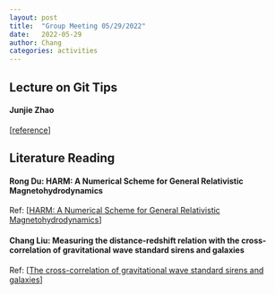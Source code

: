 ```yaml
---
layout: post
title:  "Group Meeting 05/29/2022"
date:   2022-05-29
author: Chang
categories: activities
---
```


## Lecture on Git Tips 

#### Junjie Zhao

[[reference](https://git-scm.com/)]


## Literature Reading

#### Rong Du: HARM: A Numerical Scheme for General Relativistic Magnetohydrodynamics
 
Ref: [[HARM: A Numerical Scheme for General Relativistic Magnetohydrodynamics](https://arxiv.org/abs/astro-ph/0301509)]

#### Chang Liu: Measuring the distance-redshift relation with the cross-correlation of gravitational wave standard sirens and galaxies

Ref: [[The cross-correlation of gravitational wave standard sirens and galaxies](https://journals.aps.org/prd/abstract/10.1103/PhysRevD.93.083511)]
 
 


